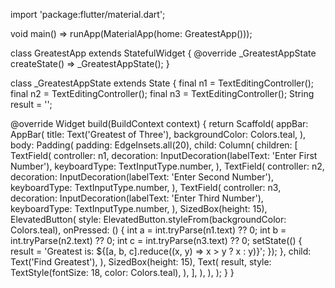 import 'package:flutter/material.dart';

void main() => runApp(MaterialApp(home: GreatestApp()));

class GreatestApp extends StatefulWidget {
  @override
  _GreatestAppState createState() => _GreatestAppState();
}

class _GreatestAppState extends State<GreatestApp> {
  final n1 = TextEditingController();
  final n2 = TextEditingController();
  final n3 = TextEditingController();
  String result = '';

  @override
  Widget build(BuildContext context) {
    return Scaffold(
      appBar: AppBar(
        title: Text('Greatest of Three'),
        backgroundColor: Colors.teal,
      ),
      body: Padding(
        padding: EdgeInsets.all(20),
        child: Column(
          children: [
            TextField(
              controller: n1,
              decoration: InputDecoration(labelText: 'Enter First Number'),
              keyboardType: TextInputType.number,
            ),
            TextField(
              controller: n2,
              decoration: InputDecoration(labelText: 'Enter Second Number'),
              keyboardType: TextInputType.number,
            ),
            TextField(
              controller: n3,
              decoration: InputDecoration(labelText: 'Enter Third Number'),
              keyboardType: TextInputType.number,
            ),
            SizedBox(height: 15),
            ElevatedButton(
              style: ElevatedButton.styleFrom(backgroundColor: Colors.teal),
              onPressed: () {
                int a = int.tryParse(n1.text) ?? 0;
                int b = int.tryParse(n2.text) ?? 0;
                int c = int.tryParse(n3.text) ?? 0;
                setState(() {
                  result = 'Greatest is: ${[a, b, c].reduce((x, y) => x > y ? x : y)}';
                });
              },
              child: Text('Find Greatest'),
            ),
            SizedBox(height: 15),
            Text(
              result,
              style: TextStyle(fontSize: 18, color: Colors.teal),
            ),
          ],
        ),
      ),
    );
  }
}

